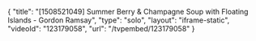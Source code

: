 {
    "title": "[1508521049] Summer Berry & Champagne Soup with Floating Islands - Gordon Ramsay",
    "type": "solo",
    "layout": "iframe-static",
    "videoId": "123179058",
    "url": "\/tvpembed\/123179058"
}